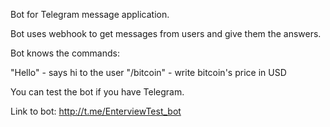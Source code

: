 Bot for Telegram message application.

Bot uses webhook to get messages from users and give them the answers.

Bot knows the commands:

"Hello" - says hi to the user
"/bitcoin" - write bitcoin's price in USD

You can test the bot if you have Telegram.

Link to bot: http://t.me/EnterviewTest_bot
